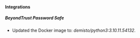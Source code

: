 #### Integrations
##### BeyondTrust Password Safe
- Updated the Docker image to: *demisto/python3:3.10.11.54132*.
